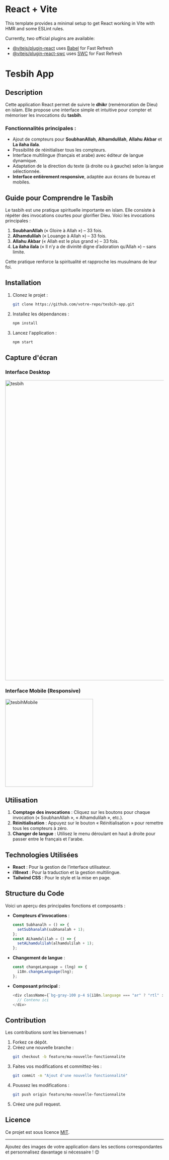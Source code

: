 # React + Vite

This template provides a minimal setup to get React working in Vite with HMR and some ESLint rules.

Currently, two official plugins are available:

- [@vitejs/plugin-react](https://github.com/vitejs/vite-plugin-react/blob/main/packages/plugin-react/README.md) uses [Babel](https://babeljs.io/) for Fast Refresh
- [@vitejs/plugin-react-swc](https://github.com/vitejs/vite-plugin-react-swc) uses [SWC](https://swc.rs/) for Fast Refresh

# Tesbih App

## Description
Cette application React permet de suivre le **dhikr** (remémoration de Dieu) en islam. Elle propose une interface simple et intuitive pour compter et mémoriser les invocations du **tasbih**.

### Fonctionnalités principales :
- Ajout de compteurs pour **SoubhanAllah**, **Alhamdulilah**, **Allahu Akbar** et **La ilaha ilala**.
- Possibilité de réinitialiser tous les compteurs.
- Interface multilingue (français et arabe) avec éditeur de langue dynamique.
- Adaptation de la direction du texte (à droite ou à gauche) selon la langue sélectionnée.
- **Interface entièrement responsive**, adaptée aux écrans de bureau et mobiles.

## Guide pour Comprendre le Tasbih
Le tasbih est une pratique spirituelle importante en islam. Elle consiste à répéter des invocations courtes pour glorifier Dieu. Voici les invocations principales :

1. **SoubhanAllah** (« Gloire à Allah ») – 33 fois.
2. **Alhamdulilah** (« Louange à Allah ») – 33 fois.
3. **Allahu Akbar** (« Allah est le plus grand ») – 33 fois.
4. **La ilaha ilala** (« Il n’y a de divinité digne d’adoration qu’Allah ») – sans limite.

Cette pratique renforce la spiritualité et rapproche les musulmans de leur foi.

## Installation
1. Clonez le projet :
   ```bash
   git clone https://github.com/votre-repo/tesbih-app.git
   ```
2. Installez les dépendances :
   ```bash
   npm install
   ```
3. Lancez l'application :
   ```bash
   npm start
   ```

## Capture d'écran
### Interface Desktop
<img width="953" alt="tesbih" src="https://github.com/user-attachments/assets/98581e35-f401-4183-808c-530ff069f8c0" />

### Interface Mobile (Responsive)
<img width="279" alt="tesbihMobile" src="https://github.com/user-attachments/assets/98f1820f-8a98-44cd-904d-1fed86d90b27" />

## Utilisation
1. **Comptage des invocations** : Cliquez sur les boutons pour chaque invocation (« SoubhanAllah », « Alhamdulilah », etc.).
2. **Réinitialisation** : Appuyez sur le bouton « Réinitialisation » pour remettre tous les compteurs à zéro.
3. **Changer de langue** : Utilisez le menu déroulant en haut à droite pour passer entre le français et l'arabe.

## Technologies Utilisées
- **React** : Pour la gestion de l’interface utilisateur.
- **i18next** : Pour la traduction et la gestion multilingue.
- **Tailwind CSS** : Pour le style et la mise en page.

## Structure du Code
Voici un aperçu des principales fonctions et composants :

- **Compteurs d'invocations** :
  ```javascript
  const Subhanalh = () => {
    setSubhanalah(subhanalah + 1);
  };
  const ALhamdulilah = () => {
    setALhamdulilah(alhamdulilah + 1);
  };
  ```

- **Changement de langue** :
  ```javascript
  const changeLanguage = (lng) => {
    i18n.changeLanguage(lng);
  };
  ```

- **Composant principal** :
  ```javascript
  <div className={`bg-gray-100 p-4 ${i18n.language === "ar" ? "rtl" : "ltr"}`}>
    // Contenu ici
  </div>
  ```

## Contribution
Les contributions sont les bienvenues !

1. Forkez ce dépôt.
2. Créez une nouvelle branche :
   ```bash
   git checkout -b feature/ma-nouvelle-fonctionnalite
   ```
3. Faites vos modifications et committez-les :
   ```bash
   git commit -m "Ajout d'une nouvelle fonctionnalité"
   ```
4. Poussez les modifications :
   ```bash
   git push origin feature/ma-nouvelle-fonctionnalite
   ```
5. Créez une pull request.

## Licence
Ce projet est sous licence [MIT](LICENSE).

---

Ajoutez des images de votre application dans les sections correspondantes et personnalisez davantage si nécessaire ! 😊

